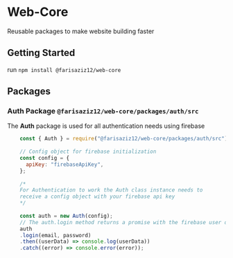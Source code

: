 # Web-Core

Reusable packages to make website building faster


## Getting Started

run `npm install @farisaziz12/web-core`

## Packages
  ### Auth Package `@farisaziz12/web-core/packages/auth/src`
  
  The **Auth** package is used for all authentication needs using firebase
  
```javascript
    const { Auth } = require("@farisaziz12/web-core/packages/auth/src");
    
    // Config object for firebase initialization 
    const config = {
      apiKey: "firebaseApiKey",
    };
    
    /*
    For Authentication to work the Auth class instance needs to 
    receive a config object with your firebase api key
    */
    
    const auth = new Auth(config);
    // The auth.login method returns a promise with the firebase user data
    auth
    .login(email, password)
    .then((userData) => console.log(userData))
    .catch((error) => console.error(error));
```
